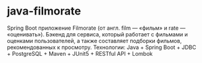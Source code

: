 # java-filmorate
Spring Boot приложение Filmorate (от англ. film — «фильм» и rate — «оценивать»). Бэкенд для сервиса, который работает с фильмами и оценками пользователей, а также составляет подборки фильмов, рекомендованных к просмотру.
Технологии: Java + Spring Boot + JDBC + PostgreSQL + Maven + JUnit5 + RESTful API + Lombok
